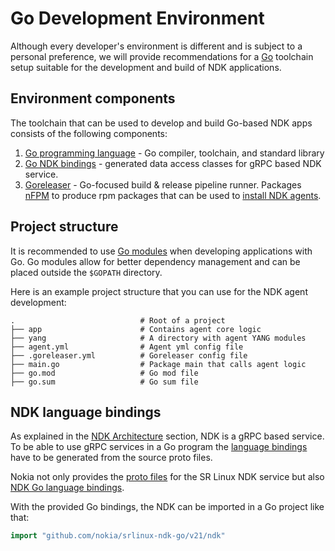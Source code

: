 # Go Development Environment
Although every developer's environment is different and is subject to a personal preference, we will provide recommendations for a [Go](https://go.dev) toolchain setup suitable for the development and build of NDK applications.

## Environment components
The toolchain that can be used to develop and build Go-based NDK apps consists of the following components:

1. [Go programming language](https://golang.org/dl/) - Go compiler, toolchain, and standard library
2. [Go NDK bindings](https://github.com/nokia/srlinux-ndk-go) - generated data access classes for gRPC based NDK service.
3. [Goreleaser](https://goreleaser.com/) - Go-focused build & release pipeline runner. Packages [nFPM](https://nfpm.goreleaser.com/) to produce rpm packages that can be used to [install NDK agents](../agent-install-and-ops.md).


## Project structure
It is recommended to use [Go modules](https://golang.org/ref/mod) when developing applications with Go. Go modules allow for better dependency management and can be placed outside the `$GOPATH` directory.

Here is an example project structure that you can use for the NDK agent development:

```
.                            # Root of a project
├── app                      # Contains agent core logic
├── yang                     # A directory with agent YANG modules
├── agent.yml                # Agent yml config file
├── .goreleaser.yml          # Goreleaser config file
├── main.go                  # Package main that calls agent logic
├── go.mod                   # Go mod file
├── go.sum                   # Go sum file
```

## NDK language bindings
As explained in the [NDK Architecture](../architecture.md) section, NDK is a gRPC based service. To be able to use gRPC services in a Go program the [language bindings](https://grpc.io/docs/languages/go/quickstart/) have to be generated from the source proto files.

Nokia not only provides the [proto files](https://github.com/nokia/srlinux-ndk-protobufs) for the SR Linux NDK service but also [NDK Go language bindings](https://github.com/nokia/srlinux-ndk-go).

With the provided Go bindings, the NDK can be imported in a Go project like that:

```go
import "github.com/nokia/srlinux-ndk-go/v21/ndk"
```